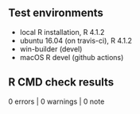 ## Test environments
* local R installation, R 4.1.2
* ubuntu 16.04 (on travis-ci), R 4.1.2
* win-builder (devel)
* macOS R devel (github actions)

## R CMD check results

0 errors | 0 warnings | 0 note

